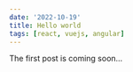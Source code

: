 ```yaml
---
date: '2022-10-19'
title: Hello world
tags: [react, vuejs, angular]
---
```


The first post is coming soon...
